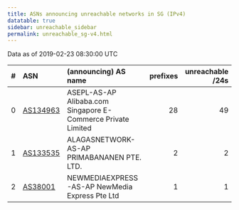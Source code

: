 ```yaml
---
title: ASNs announcing unreachable networks in SG (IPv4)
datatable: true
sidebar: unreachable_sidebar
permalink: unreachable_sg-v4.html
---
```


Data as of 2019-02-23 08:30:00 UTC


<div class="datatable-begin"></div>

|   # | ASN                                      | (announcing) AS name                                         |   prefixes |   unreachable /24s |
|----:|:-----------------------------------------|:-------------------------------------------------------------|-----------:|-------------------:|
|   0 | [AS134963](unreachable_AS134963-v4.html) | ASEPL-AS-AP Alibaba.com Singapore E-Commerce Private Limited |         28 |                 49 |
|   1 | [AS133535](unreachable_AS133535-v4.html) | ALAGASNETWORK-AS-AP PRIMABANANEN PTE. LTD.                   |          2 |                  2 |
|   2 | [AS38001](unreachable_AS38001-v4.html)   | NEWMEDIAEXPRESS-AS-AP NewMedia Express Pte Ltd               |          1 |                  1 |

<div class="datatable-end"></div>